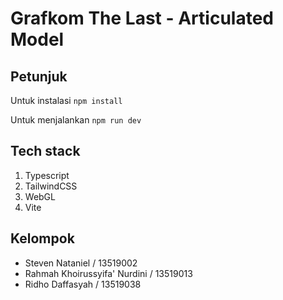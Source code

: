 # Grafkom The Last - Articulated Model

## Petunjuk

Untuk instalasi `npm install`

Untuk menjalankan `npm run dev`

## Tech stack

1. Typescript
2. TailwindCSS
3. WebGL
4. Vite

## Kelompok

-   Steven Nataniel / 13519002
-   Rahmah Khoirussyifa' Nurdini / 13519013
-   Ridho Daffasyah / 13519038
